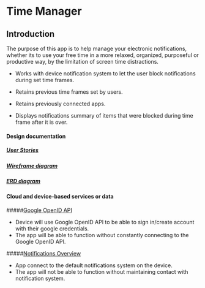 # Time Manager

## Introduction
The purpose of this app is to help manage your electronic notifications, whether its to 
use your free time in a more relaxed, organized, purposeful or productive way, 
by the limitation of screen time distractions.

- Works with device notification system to let the user block notifications during set time frames.

- Retains previous time frames set by users.

- Retains previously connected apps.

- Displays notifications summary of items that were blocked during time frame after it is over.




#### Design documentation


##### [User Stories](user-stories.md)

##### [Wireframe diagram](wireframe.md)

##### [ERD diagram](erd.md)


#### Cloud and device-based services or data

#####[Google OpenID API](#https://www.programmableweb.com/api/google-openid)


* Device will use Google OpenID API to be able to sign in/create account with their google credentials.
* The app will be able to function without constantly connecting to the Google OpenID API.


#####[Notifications Overview](#https://developer.android.com/guide/topics/ui/notifiers/notifications)


* App connect to the default notifications system on the device.
* The app will not be able to function without maintaining contact with notification system.




